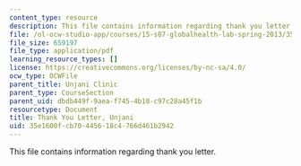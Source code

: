 ```yaml
---
content_type: resource
description: This file contains information regarding thank you letter.
file: /ol-ocw-studio-app/courses/15-s07-globalhealth-lab-spring-2013/35e1600fcb70445618c4766d461b2942_MIT15_S07S13_thank_yo_unj.pdf
file_size: 659197
file_type: application/pdf
learning_resource_types: []
license: https://creativecommons.org/licenses/by-nc-sa/4.0/
ocw_type: OCWFile
parent_title: Unjani Clinic
parent_type: CourseSection
parent_uid: dbdb449f-9aea-f745-4b10-c97c28a45f1b
resourcetype: Document
title: Thank You Letter, Unjani
uid: 35e1600f-cb70-4456-18c4-766d461b2942
---
```

This file contains information regarding thank you letter.